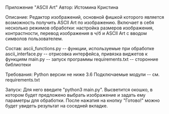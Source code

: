 Приложение "ASCII Art"
Автор: Истомина Кристина

Описание:
Редактор изображений, основной фишкой которого является возможность получить ASCII Art по изображению. Включает в себя несколько режимов обработки: настройка размеров изображения, контрастности, перевод изображения в ч/б и ASCII Art с вводом символов пользователем.

Состав:
ascii_functions.py -- функции, используемые при обработке
ascii_interface.py -- отрисовка интерфейса, привязка виджетов к функциям
main.py -- запуск программы
requirements.txt -- сторонние библиотеки

Требования:
Python версии не ниже 3.6
Подключаемые модули -- см. requirements.txt

Запуск:
Для него введите "python3 main.py". Высветится окошко, в котором будет предложено выбрать изображение и задать ему параметры для обработки. После нажатия на кнопку "Готово!" можно будет увидеть результат на соседней вкладке.